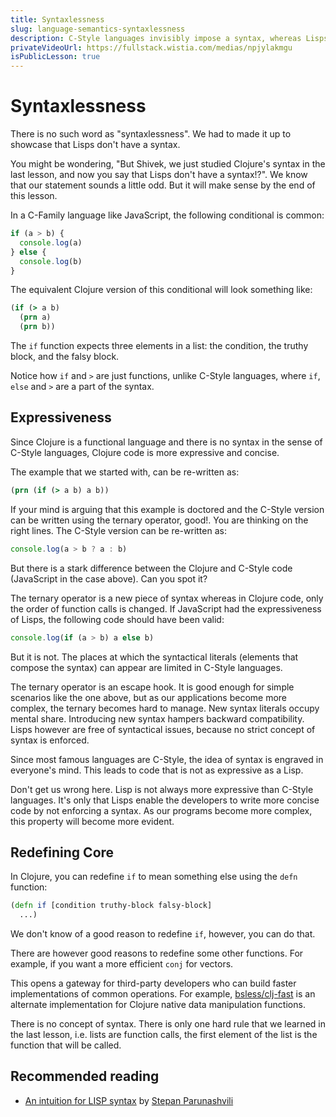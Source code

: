 ```yaml
---
title: Syntaxlessness
slug: language-semantics-syntaxlessness
description: C-Style languages invisibly impose a syntax, whereas Lisps do not. This makes Lisps more expressive and easier to grasp.
privateVideoUrl: https://fullstack.wistia.com/medias/npjylakmgu
isPublicLesson: true
---
```


# Syntaxlessness

There is no such word as "syntaxlessness". We had to made it up to showcase that Lisps don't have a syntax.

You might be wondering, "But Shivek, we just studied Clojure's syntax in the last lesson, and now you say that Lisps don't have a syntax!?". We know that our statement sounds a little odd. But it will make sense by the end of this lesson.

In a C-Family language like JavaScript, the following conditional is common:
```js
if (a > b) {
  console.log(a)
} else {
  console.log(b)
}
```

The equivalent Clojure version of this conditional will look something like:

```clojure
(if (> a b)
  (prn a)
  (prn b))
```
The `if` function expects three elements in a list: the condition, the truthy block, and the falsy block.

Notice how `if` and `>` are just functions, unlike C-Style languages, where `if`, `else` and `>` are a part of the syntax.

## Expressiveness
Since Clojure is a functional language and there is no syntax in the sense of C-Style languages, Clojure code is more expressive and concise.

The example that we started with, can be re-written as:
```clojure
(prn (if (> a b) a b))
```

If your mind is arguing that this example is doctored and the C-Style version can be written using the ternary operator, good!. You are thinking on the right lines. The C-Style version can be re-written as:

```js
console.log(a > b ? a : b)
```

But there is a stark difference between the Clojure and C-Style code (JavaScript in the case above). Can you spot it?

The ternary operator is a new piece of syntax whereas in Clojure code, only the order of function calls is changed. If JavaScript had the expressiveness of Lisps, the following code should have been valid:

```js
console.log(if (a > b) a else b)
```

But it is not. The places at which the syntactical literals (elements that compose the syntax) can appear are limited in C-Style languages.

The ternary operator is an escape hook. It is good enough for simple scenarios like the one above, but as our applications become more complex, the ternary becomes hard to manage. New syntax literals occupy mental share. Introducing new syntax hampers backward compatibility. Lisps however are free of syntactical issues, because no strict concept of syntax is enforced.

Since most famous languages are C-Style, the idea of syntax is engraved in everyone's mind. This leads to code that is not as expressive as a Lisp.

Don't get us wrong here. Lisp is not always more expressive than C-Style languages. It's only that Lisps enable the developers to write more concise code by not enforcing a syntax. As our programs become more complex, this property will become more evident.

## Redefining Core
In Clojure, you can redefine `if` to mean something else using the `defn` function:

```clojure
(defn if [condition truthy-block falsy-block]
  ...)
```

We don't know of a good reason to redefine `if`, however, you can do that.

There are however good reasons to redefine some other functions. For example, if you want a more efficient `conj` for vectors.

This opens a gateway for third-party developers who can build faster implementations of common operations. For example, [bsless/clj-fast](https://github.com/bsless/clj-fast) is an alternate implementation for Clojure native data manipulation functions.

There is no concept of syntax. There is only one hard rule that we learned in the last lesson, i.e. lists are function calls, the first element of the list is the function that will be called.


## Recommended reading

- [An intuition for LISP syntax](https://stopa.io/post/265) by [Stepan Parunashvili](https://twitter.com/stopachka)
